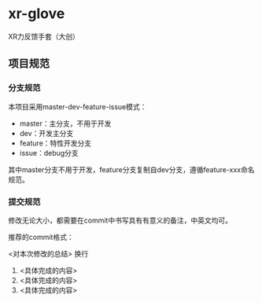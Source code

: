 # xr-glove
XR力反馈手套（大创）

## 项目规范

### 分支规范

本项目采用master-dev-feature-issue模式：
- master：主分支，不用于开发
- dev：开发主分支
- feature：特性开发分支
- issue：debug分支

其中master分支不用于开发，feature分支复制自dev分支，遵循feature-xxx命名规范。

### 提交规范
修改无论大小，都需要在commit中书写具有有意义的备注，中英文均可。

推荐的commit格式：

<对本次修改的总结> 换行
1. <具体完成的内容>
2. <具体完成的内容>
3. <具体完成的内容>
